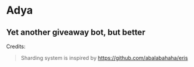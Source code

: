 # Adya
## Yet another giveaway bot, but better

Credits:

> Sharding system is inspired by https://github.com/abalabahaha/eris